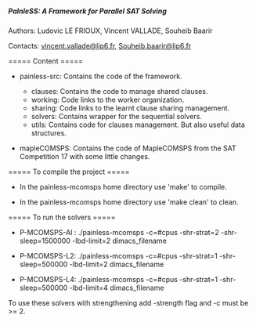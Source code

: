 ##### PaInleSS: A Framework for Parallel SAT Solving #####

Authors:  Ludovic LE FRIOUX, Vincent VALLADE, Souheib Baarir

Contacts:  vincent.vallade@lip6.fr, Souheib.baarir@lip6.fr

===== Content =====

- painless-src:
   Contains the code of the framework.
   - clauses:
      Contains the code to manage shared clauses.
   - working:
      Code links to the worker organization.
   - sharing:
      Code links to the learnt clause sharing management.
   - solvers:
      Contains wrapper for the sequential solvers.
   - utils:
      Contains code for clauses management. But also useful data structures.

- mapleCOMSPS:
   Contains the code of MapleCOMSPS from the SAT Competition 17 with some little
   changes.


===== To compile the project =====

- In the painless-mcomsps home directory use 'make' to compile.

- In the painless-mcomsps home directory use 'make clean' to clean.


===== To run the solvers =====

- P-MCOMSPS-AI :
   ./painless-mcomsps -c=#cpus -shr-strat=2 -shr-sleep=1500000 -lbd-limit=2 dimacs_filename

- P-MCOMSPS-L2:
   ./painless-mcomsps -c=#cpus -shr-strat=1 -shr-sleep=500000 -lbd-limit=2 dimacs_filename

- P-MCOMSPS-L4:
   ./painless-mcomsps -c=#cpus -shr-strat=1 -shr-sleep=500000 -lbd-limit=4 dimacs_filename

To use these solvers with strengthening add -strength flag and -c must be >= 2.
